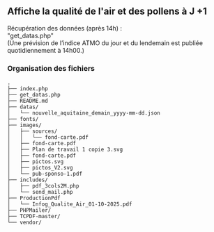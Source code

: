## Affiche la qualité de l'air et des pollens à J +1 

Récupération des données (après 14h) :</br>
"get_datas.php"</br>
(Une prévision de l’indice ATMO du jour et du lendemain est publiée quotidiennement à 14h00.)</br>

### Organisation des fichiers
```text
.
├── index.php
├── get_datas.php
├── README.md
├── datas/
│	└── nouvelle_aquitaine_demain_yyyy-mm-dd.json
├── fonts/
├── images/
│	├── sources/
│	│	└── fond-carte.pdf
│	├── fond-carte.pdf
│   ├── Plan de travail 1 copie 3.svg
│   ├── fond-carte.pdf
│   ├── pictos.svg
│   ├── pictos_V2.svg
│   └── pub-sponso-1.pdf
├── includes/
│   ├── pdf_3cols2M.php
│   └── send_mail.php
├── ProductionPdf
│   └── Infog_Qualite_Air_01-10-2025.pdf
├── PHPMailer/
├── TCPDF-master/
└── vendor/
